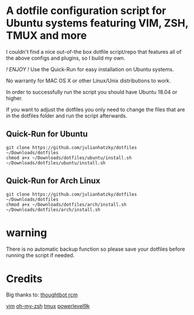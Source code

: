 # A dotfile configuration script for Ubuntu systems featuring VIM, ZSH, TMUX and more

I couldn't find a nice out-of-the box dotfile script/repo that features all of the above configs and plugins, so I build my own.

*! ENJOY !* Use the Quick-Run for easy installation on Ubuntu systems.

No warranty for MAC OS X or other Linux/Unix distributions to work.

In order to successfully run the script you should have Ubuntu 18.04 or higher.

If you want to adjust the dotfiles you only need to change the files that are in the dotfiles folder and run the script afterwards.

 	
## Quick-Run for Ubuntu
~~~~
git clone https://github.com/julianhatzky/dotfiles ~/Downloads/dotfiles
chmod a+x ~/Downloads/dotfiles/ubuntu/install.sh
~/Downloads/dotfiles/ubuntu/install.sh
~~~~

## Quick-Run for Arch Linux
~~~~
git clone https://github.com/julianhatzky/dotfiles ~/Downloads/dotfiles
chmod a+x ~/Downloads/dotfiles/arch/install.sh
~/Downloads/dotfiles/arch/install.sh
~~~~



# warning

There is no automatic backup function so please save your dotfiles before running the script if needed.


# Credits

Big thanks to: [thoughtbot rcm](https://github.com/thoughtbot/rcm)

[vim](https://github.com/vim)
[oh-my-zsh](https://github.com/ohmyzsh)
[tmux](https://github.com/tmux/tmux)
[powerlevel9k](https://github.com/Powerlevel9k/powerlevel9k)


